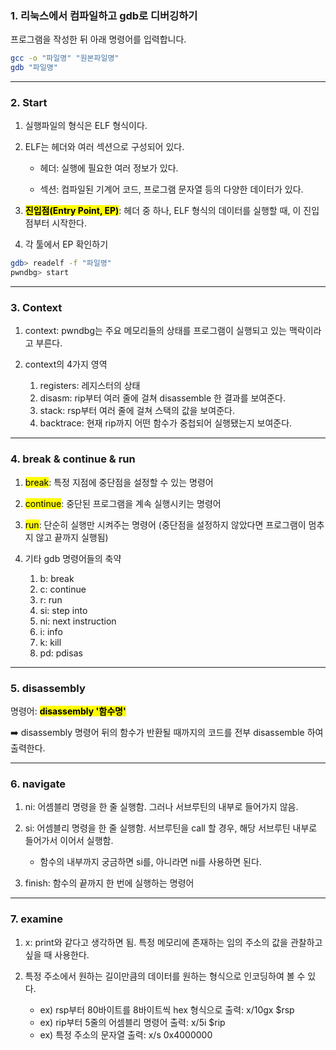 ### 1. 리눅스에서 컴파일하고 gdb로 디버깅하기

프로그램을 작성한 뒤 아래 명령어를 입력합니다.

```bash
gcc -o "파일명" "원본파일명"
gdb "파일명"
```
 
<hr/>

### 2. Start

1) 실행파일의 형식은 ELF 형식이다.

2) ELF는 헤더와 여러 섹션으로 구성되어 있다.

	* 헤더: 실행에 필요한 여러 정보가 있다.

	* 섹션: 컴파일된 기계어 코드, 프로그램 문자열 등의 다양한 데이터가 있다.

3) <mark>**진입점(Entry Point, EP)**</mark>: 헤더 중 하나, ELF 형식의 데이터를 실행할 때, 이 진입점부터 시작한다.

4) 각 툴에서 EP 확인하기
```bash
gdb> readelf -f "파일명"
pwndbg> start
```

<hr/>

### 3. Context

1. context: pwndbg는 주요 메모리들의 상태를 프로그램이 실행되고 있는 맥락이라고 부른다.


2. context의 4가지 영역
	
    1. registers: 레지스터의 상태
    2. disasm: rip부터 여러 줄에 걸쳐 disassemble 한 결과를 보여준다.
    3. stack: rsp부터 여러 줄에 걸쳐 스택의 값을 보여준다.
    4. backtrace: 현재 rip까지 어떤 함수가 중첩되어 실행됐는지 보여준다.


<hr/>

### 4. break & continue & run

1. <mark>break</mark>: 특정 지점에 중단점을 설정할 수 있는 명령어

2. <mark>continue</mark>: 중단된 프로그램을 계속 실행시키는 명령어

3. <mark>run</mark>: 단순히 실행만 시켜주는 명령어 (중단점을 설정하지 않았다면 프로그램이 멈추지 않고 끝까지 실행됨)

4. 기타 gdb 명령어들의 축약

	1. b: break
	2. c: continue
	3. r: run
	4. si: step into
	5. ni: next instruction
	6. i: info
	7. k: kill
	8. pd: pdisas

<hr/>

### 5. disassembly

명령어: <mark>**disassembly '함수명'**</mark>

➡️ disassembly 명령어 뒤의 함수가 반환될 때까지의 코드를 전부 disassemble 하여 출력한다.

<hr/>

### 6. navigate
1. ni: 어셈블리 명령을 한 줄 실행함. 그러나 서브루틴의 내부로 들어가지 않음.

2. si: 어셈블리 명령을 한 줄 실행함. 서브루틴을 call 할 경우, 해당 서브루틴 내부로 들어가서 이어서 실행함.
	* 함수의 내부까지 궁금하면 si를, 아니라면 ni를 사용하면 된다.


3. finish: 함수의 끝까지 한 번에 실행하는 명령어

<hr />

### 7. examine
1. x: print와 같다고 생각하면 됨. 특정 메모리에 존재하는 임의 주소의 값을 관찰하고 싶을 때 사용한다.

2. 특정 주소에서 원하는 길이만큼의 데이터를 원하는 형식으로 인코딩하여 볼 수 있다.
	* ex) rsp부터 80바이트를 8바이트씩 hex 형식으로 출력: x/10gx $rsp
	* ex) rip부터 5줄의 어셈블리 명령어 출력: x/5i $rip
	* ex) 특정 주소의 문자열 출력: x/s 0x4000000

